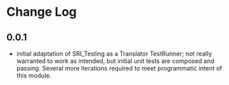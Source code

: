 # Change Log

## 0.0.1
- initial adaptation of SRI_Testing as a Translator TestRunner; not really warranted to work as intended, but initial unit tests are composed and passing. Several more iterations required to meet programmatic intent of this module.
